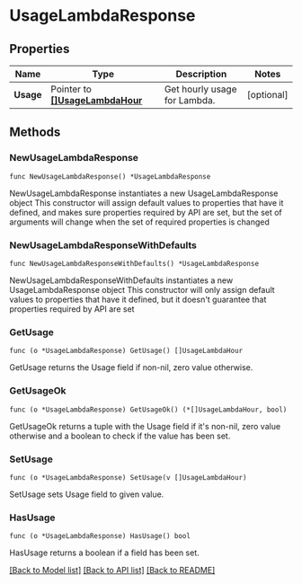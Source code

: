 # UsageLambdaResponse

## Properties

Name | Type | Description | Notes
---- | ---- | ----------- | ------
**Usage** | Pointer to [**[]UsageLambdaHour**](UsageLambdaHour.md) | Get hourly usage for Lambda. | [optional] 

## Methods

### NewUsageLambdaResponse

`func NewUsageLambdaResponse() *UsageLambdaResponse`

NewUsageLambdaResponse instantiates a new UsageLambdaResponse object
This constructor will assign default values to properties that have it defined,
and makes sure properties required by API are set, but the set of arguments
will change when the set of required properties is changed

### NewUsageLambdaResponseWithDefaults

`func NewUsageLambdaResponseWithDefaults() *UsageLambdaResponse`

NewUsageLambdaResponseWithDefaults instantiates a new UsageLambdaResponse object
This constructor will only assign default values to properties that have it defined,
but it doesn't guarantee that properties required by API are set

### GetUsage

`func (o *UsageLambdaResponse) GetUsage() []UsageLambdaHour`

GetUsage returns the Usage field if non-nil, zero value otherwise.

### GetUsageOk

`func (o *UsageLambdaResponse) GetUsageOk() (*[]UsageLambdaHour, bool)`

GetUsageOk returns a tuple with the Usage field if it's non-nil, zero value otherwise
and a boolean to check if the value has been set.

### SetUsage

`func (o *UsageLambdaResponse) SetUsage(v []UsageLambdaHour)`

SetUsage sets Usage field to given value.

### HasUsage

`func (o *UsageLambdaResponse) HasUsage() bool`

HasUsage returns a boolean if a field has been set.


[[Back to Model list]](../README.md#documentation-for-models) [[Back to API list]](../README.md#documentation-for-api-endpoints) [[Back to README]](../README.md)


